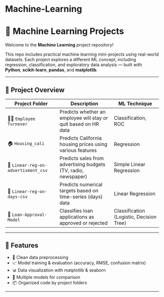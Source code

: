 # Machine-Learning

# 🤖 Machine Learning Projects

Welcome to the **Machine Learning** project repository!

This repo includes practical machine learning mini-projects using real-world datasets. Each project explores a different ML concept, including regression, classification, and exploratory data analysis — built with **Python**, **scikit-learn**, **pandas**, and **matplotlib**.

---

## 📁 Project Overview

| Project Folder                       | Description                                                                 | ML Technique           |
|-------------------------------------|-----------------------------------------------------------------------------|------------------------|
| 🧑‍💼 `Employee Turnover`            | Predicts whether an employee will stay or quit based on HR data             | Classification, ROC    |
| 🏠 `Housing_cali`                   | Predicts California housing prices using various features                   | Regression             |
| 📢 `Linear-reg-on-advertisment_csv`| Predicts sales from advertising budgets (TV, radio, newspaper)              | Simple Linear Regression |
| 📆 `Linear-reg-on-days-csv`        | Predicts numerical targets based on time-series (days) data                 | Linear Regression      |
| 🏦 `Loan-Approval-Model`           | Classifies loan applications as approved or rejected                        | Classification (Logistic, Decision Tree) |

---

## 🚀 Features

- 🧹 Clean data preprocessing
- 📈 Model training & evaluation (accuracy, RMSE, confusion matrix)
- 📊 Data visualization with matplotlib & seaborn
- 🔄 Multiple models for comparison
- 📦 Organized code by project folders

---
